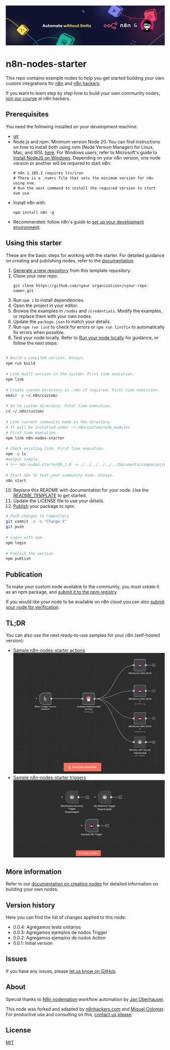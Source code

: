 ![Banner image](images/n8n-and-n8nhackers.png)

# n8n-nodes-starter

This repo contains example nodes to help you get started building your own custom integrations for [n8n](https://n8n.io) and [n8n hackers](https://n8nhackers.com). 

If you want to learn step by step how to build your own community nodes, [join our course](https://docs.n8n.io/integrations/creating-nodes/deploy/submit-community-nodes/) at n8n hackers. 

## Prerequisites

You need the following installed on your development machine:

* [git](https://git-scm.com/downloads)
* Node.js and npm. Minimum version Node 20. You can find instructions on how to install both using nvm (Node Version Manager) for Linux, Mac, and WSL [here](https://github.com/nvm-sh/nvm). For Windows users, refer to Microsoft's guide to [Install NodeJS on Windows](https://docs.microsoft.com/en-us/windows/dev-environment/javascript/nodejs-on-windows). Depending on your n8n version, one node version or another will be required to start n8n: 
	```
	# n8n 1.105.3 requires lts/iron
	# There is a .nvmrc file that sets the minimum version for n8n using nvm.
	# Run the next command to install the required version to start
	nvm use
	```
* Install n8n with:
  ```
  npm install n8n -g
  ```
* Recommended: follow n8n's guide to [set up your development environment](https://docs.n8n.io/integrations/creating-nodes/build/node-development-environment/).

## Using this starter

These are the basic steps for working with the starter. For detailed guidance on creating and publishing nodes, refer to the [documentation](https://docs.n8n.io/integrations/creating-nodes/).

1. [Generate a new repository](https://github.com/n8nhackers/n8n-nodes-starter/generate) from this template repository.
2. Clone your new repo:
   ```
   git clone https://github.com/<your organization>/<your-repo-name>.git
   ```
3. Run `npm i` to install dependencies.
4. Open the project in your editor.
5. Browse the examples in `/nodes` and `/credentials`. Modify the examples, or replace them with your own nodes.
6. Update the `package.json` to match your details.
7. Run `npm run lint` to check for errors or `npm run lintfix` to automatically fix errors when possible.
8. Test your node locally. Refer to [Run your node locally](https://docs.n8n.io/integrations/creating-nodes/test/run-node-locally/) for guidance, or follow the next steps:
```sh

# Build a compiled version. Always.
npm run build

# Link built version in the system. First time execution.
npm link

# Create custom directory in .n8n if required. First time execution.
mkdir -p ~/.n8n/custom/

# Go to custom directory. First time execution.
cd ~/.n8n/custom/

# Link current community node in the directory. 
# It will be installed under ~/.n8n/custom/node_modules
# First time execution.
npm link n8n-nodes-starter

# Check existing link. First time execution.
npm -g ls
#output sample:
# ├── n8n-nodes-starter@0.1.0 -> ./../../../../../Documents/companies/n8nhackers/n8n-nodes-starter

# Start n8n to test your community node. Always.
n8n start
```
10. Replace this README with documentation for your node. Use the [README_TEMPLATE](README_TEMPLATE.md) to get started.
10. Update the LICENSE file to use your details.
11. [Publish](https://docs.npmjs.com/packages-and-modules/contributing-packages-to-the-registry) your package to npm.
```sh
# Push changes to repository
git commit -a -m "Change X"
git push

# Login with npm
npm login

# Publish the version
npm publish
```

## Publication

To make your custom node available to the community, you must create it as an npm package, and [submit it to the npm registry](https://docs.npmjs.com/packages-and-modules/contributing-packages-to-the-registry).

If you would like your node to be available on n8n cloud you can also [submit your node for verification](https://docs.n8n.io/integrations/creating-nodes/deploy/submit-community-nodes/).

## TL;DR 

You can also use the next ready-to-use samples for your n8n (self-hosted version):

- [Sample n8n-nodes-starter actions](https://raw.githubusercontent.com/n8nhackers/n8n-nodes-starter/refs/heads/main/use-cases/sample-n8n-nodes-starter-actions-workflow.json)![Sample n8n-nodes-starter](images/sample-n8n-nodes-starter-actions-workflow.png?raw=true "Sample n8n-nodes-starter actions")
- [Sample n8n-nodes-starter triggers](https://raw.githubusercontent.com/n8nhackers/n8n-nodes-starter/refs/heads/main/use-cases/sample-n8n-nodes-starter-triggers-workflow.json)![Sample n8n-nodes-starter](images/sample-n8n-nodes-starter-triggers-workflow.png?raw=true "Sample n8n-nodes-starter triggers")

## More information

Refer to our [documentation on creating nodes](https://docs.n8n.io/integrations/creating-nodes/) for detailed information on building your own nodes.

## Version history

Here you can find the list of changes applied to this node:
- 0.0.4: Agregamos tests unitarios
- 0.0.3: Agregamos ejemplos de nodos Trigger
- 0.0.2: Agregamos ejemplos de nodos Action
- 0.0.1: Initial version

## Issues

If you have any issues, please [let us know on GitHub](https://github.com/n8nhackers/n8n-nodes-brightdata/issues).

## About

Special thanks to [N8n nodemation](https://n8n.io) workflow automation by [Jan Oberhauser](https://www.linkedin.com/in/janoberhauser/).

This node was forked and adapted by [n8nhackers.com](https://n8nhackers.com) and [Miquel Colomer](https://www.linkedin.com/in/miquelcolomersalas/). For productive use and consulting on this, [contact us please](mailto:support@n8nhackers.com).

## License

[MIT](https://github.com/n8n-io/n8n-nodes-starter/blob/master/LICENSE.md)

